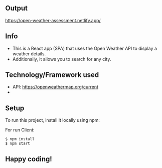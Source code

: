 ## Output
https://open-weather-assessment.netlify.app/

## Info
- This is a React app (SPA) that uses the Open Weather API to display a weather details.
- Additionally, it allows you to search for any city.

## Technology/Framework used

- API: https://openweathermap.org/current
- 
## Setup
To run this project, install it locally using npm:

For run Client:
```
$ npm install
$ npm start
```

## Happy coding!
